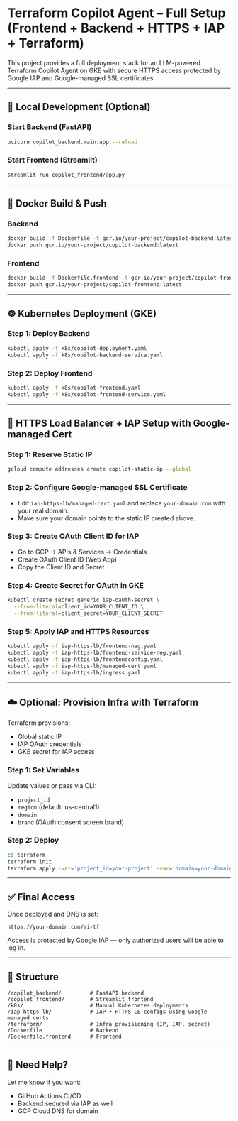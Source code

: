 
# Terraform Copilot Agent – Full Setup (Frontend + Backend + HTTPS + IAP + Terraform)

This project provides a full deployment stack for an LLM-powered Terraform Copilot Agent on GKE with secure HTTPS access protected by Google IAP and Google-managed SSL certificates.

---

## 🧪 Local Development (Optional)

### Start Backend (FastAPI)
```bash
uvicorn copilot_backend.main:app --reload
```

### Start Frontend (Streamlit)
```bash
streamlit run copilot_frontend/app.py
```

---

## 🚀 Docker Build & Push

### Backend
```bash
docker build -f Dockerfile -t gcr.io/your-project/copilot-backend:latest .
docker push gcr.io/your-project/copilot-backend:latest
```

### Frontend
```bash
docker build -f Dockerfile.frontend -t gcr.io/your-project/copilot-frontend:latest .
docker push gcr.io/your-project/copilot-frontend:latest
```

---

## ☸️ Kubernetes Deployment (GKE)

### Step 1: Deploy Backend
```bash
kubectl apply -f k8s/copilot-deployment.yaml
kubectl apply -f k8s/copilot-backend-service.yaml
```

### Step 2: Deploy Frontend
```bash
kubectl apply -f k8s/copilot-frontend.yaml
kubectl apply -f k8s/copilot-frontend-service.yaml
```

---

## 🔐 HTTPS Load Balancer + IAP Setup with Google-managed Cert

### Step 1: Reserve Static IP
```bash
gcloud compute addresses create copilot-static-ip --global
```

### Step 2: Configure Google-managed SSL Certificate
- Edit `iap-https-lb/managed-cert.yaml` and replace `your-domain.com` with your real domain.
- Make sure your domain points to the static IP created above.

### Step 3: Create OAuth Client ID for IAP
- Go to GCP → APIs & Services → Credentials
- Create OAuth Client ID (Web App)
- Copy the Client ID and Secret

### Step 4: Create Secret for OAuth in GKE
```bash
kubectl create secret generic iap-oauth-secret \
  --from-literal=client_id=YOUR_CLIENT_ID \
  --from-literal=client_secret=YOUR_CLIENT_SECRET
```

### Step 5: Apply IAP and HTTPS Resources
```bash
kubectl apply -f iap-https-lb/frontend-neg.yaml
kubectl apply -f iap-https-lb/frontend-service-neg.yaml
kubectl apply -f iap-https-lb/frontendconfig.yaml
kubectl apply -f iap-https-lb/managed-cert.yaml
kubectl apply -f iap-https-lb/ingress.yaml
```

---

## ☁️ Optional: Provision Infra with Terraform

Terraform provisions:
- Global static IP
- IAP OAuth credentials
- GKE secret for IAP access

### Step 1: Set Variables
Update values or pass via CLI:
- `project_id`
- `region` (default: us-central1)
- `domain`
- `brand` (OAuth consent screen brand)

### Step 2: Deploy
```bash
cd terraform
terraform init
terraform apply -var='project_id=your-project' -var='domain=your-domain.com' -var='brand=your-iap-brand'
```

---

## ✅ Final Access

Once deployed and DNS is set:
```
https://your-domain.com/ai-tf
```

Access is protected by Google IAP — only authorized users will be able to log in.

---

## 📁 Structure

```
/copilot_backend/         # FastAPI backend
/copilot_frontend/        # Streamlit frontend
/k8s/                     # Manual Kubernetes deployments
/iap-https-lb/            # IAP + HTTPS LB configs using Google-managed certs
/terraform/               # Infra provisioning (IP, IAP, secret)
/Dockerfile               # Backend
/Dockerfile.frontend      # Frontend
```

---

## 💬 Need Help?

Let me know if you want:
- GitHub Actions CI/CD
- Backend secured via IAP as well
- GCP Cloud DNS for domain
